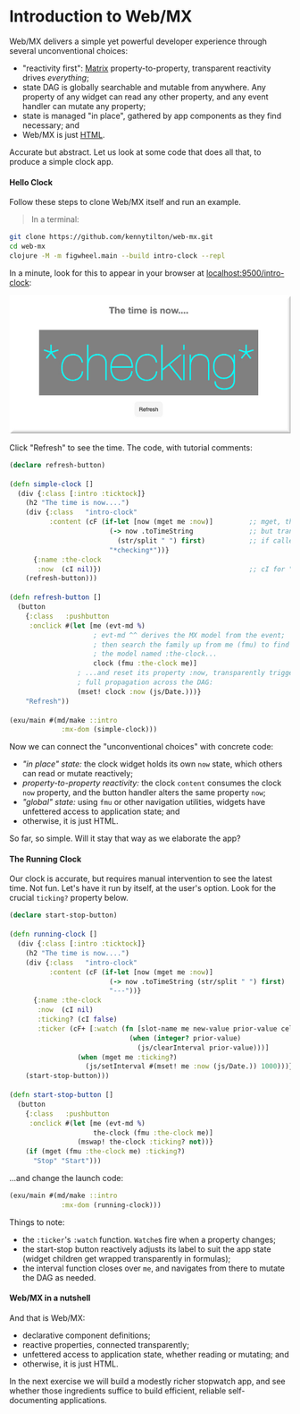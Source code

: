 # Introduction to Web/MX

Web/MX delivers a simple yet powerful developer experience through several unconventional choices:
* "reactivity first": [Matrix](https://github.com/kennytilton/matrix/blob/main/cljc/matrix/README.md) property-to-property, transparent reactivity drives _everything_;
* state DAG is globally searchable and mutable from anywhere. Any property of any widget can read any other property, and any event handler can mutate any property; 
* state is managed "in place", gathered by app components as they find necessary; and
* Web/MX is just [HTML](https://developer.mozilla.org/en-US/docs/Web/HTML). 

Accurate but abstract. Let us look at some code that does all that, to produce a simple clock app.

#### Hello Clock
Follow these steps to clone Web/MX itself and run an example. 

> In a terminal:
```bash
git clone https://github.com/kennytilton/web-mx.git
cd web-mx
clojure -M -m figwheel.main --build intro-clock --repl
```
In a minute, look for this to appear in your browser at [localhost:9500/intro-clock](http://localhost:9500/intro-clock.html):

![Web MX](https://github.com/kennytilton/web-mx/blob/main/resources/public/image/intro-checking.jpg)

Click "Refresh" to see the time. The code, with tutorial comments:
```clojure
(declare refresh-button)

(defn simple-clock []
  (div {:class [:intro :ticktock]}
    (h2 "The time is now....")
    (div {:class   "intro-clock"
          :content (cF (if-let [now (mget me :now)]         ;; mget, the standard MX getter, can be used from any code,
                         (-> now .toTimeString              ;; but transparently establishes a dependency, or "subscribes",
                           (str/split " ") first)           ;; if called within a formula.
                         "*checking*"))}
      {:name :the-clock
       :now  (cI nil)})                                     ;; cI for "cell Input"; procedural code can write to these
    (refresh-button)))

(defn refresh-button []
  (button
    {:class   :pushbutton
     :onclick #(let [me (evt-md %) 
                     ; evt-md ^^ derives the MX model from the event;
                     ; then search the family up from me (fmu) to find 
                     ; the model named :the-clock...
                     clock (fmu :the-clock me)] 
                 ; ...and reset its property :now, transparently triggering
                 ; full propagation across the DAG:
                 (mset! clock :now (js/Date.)))}
    "Refresh"))

(exu/main #(md/make ::intro
             :mx-dom (simple-clock)))
```

Now we can connect the "unconventional choices" with concrete code:
* _"in place" state:_ the clock widget holds its own `now` state, which others can read or mutate reactively;
* _property-to-property reactivity:_ the clock `content` consumes the clock `now` property, and the button handler alters the same property `now`;
* _"global" state:_ using `fmu` or other navigation utilities, widgets have unfettered access to application state; and
* otherwise, it is just HTML.

So far, so simple. Will it stay that way as we elaborate the app?

#### The Running Clock
Our clock is accurate, but requires manual intervention to see the latest time. Not fun. Let's have it run by itself, at the user's option. Look for the crucial `ticking?` property below.

```clojure
(declare start-stop-button)

(defn running-clock []
  (div {:class [:intro :ticktock]}
    (h2 "The time is now....")
    (div {:class   "intro-clock"
          :content (cF (if-let [now (mget me :now)]
                         (-> now .toTimeString (str/split " ") first)
                         "---"))}
      {:name :the-clock
       :now  (cI nil)
       :ticking? (cI false)
       :ticker (cF+ [:watch (fn [slot-name me new-value prior-value cell]
                              (when (integer? prior-value)
                                (js/clearInterval prior-value)))]
                 (when (mget me :ticking?)
                   (js/setInterval #(mset! me :now (js/Date.)) 1000)))})
    (start-stop-button)))

(defn start-stop-button []
  (button
    {:class   :pushbutton
     :onclick #(let [me (evt-md %)
                     the-clock (fmu :the-clock me)]
                 (mswap! the-clock :ticking? not))}
    (if (mget (fmu :the-clock me) :ticking?)
      "Stop" "Start")))
```
...and change the launch code:
```clojure
(exu/main #(md/make ::intro
             :mx-dom (running-clock)))
```
Things to note:
* the `:ticker`'s `:watch` function. `Watche`s fire when a property changes;
* the start-stop button reactively adjusts its label to suit the app state (widget children get wrapped transparently in formulas);
* the interval function closes over `me`, and navigates from there to mutate the DAG as needed.

#### Web/MX in a nutshell
And that is Web/MX:
* declarative component definitions;
* reactive properties, connected transparently;
* unfettered access to application state, whether reading or mutating; and
* otherwise, it is just HTML.

In the next exercise we will build a modestly richer stopwatch app, and see whether those ingredients suffice to build efficient, reliable self-documenting applications.
